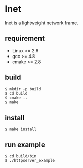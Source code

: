 # lnet
lnet is a lightweight network frame.

## requirement

* Linux >= 2.6
* gcc >= 4.8
* cmake >= 2.8

## build
```
$ mkdir -p build
$ cd build
$ cmake ..
$ make
```

## install

```
$ make install
```

## run example
```
$ cd build/bin
$ ./httpserver_example
```
